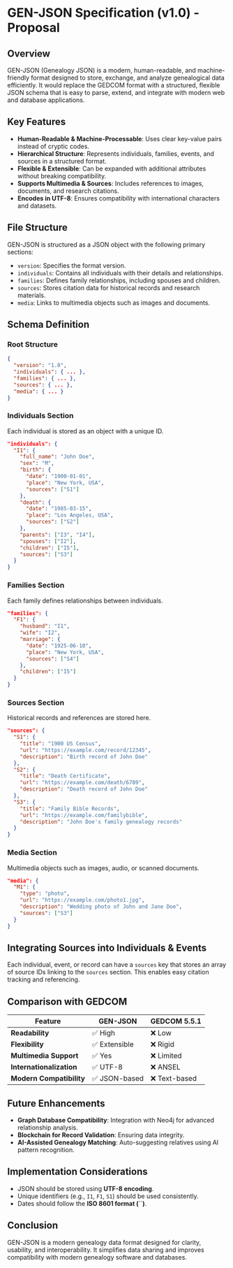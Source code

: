 # GEN-JSON Specification (v1.0) - Proposal

## Overview

GEN-JSON (Genealogy JSON) is a modern, human-readable, and machine-friendly format designed to store, exchange, and analyze genealogical data efficiently. It would replace the GEDCOM format with a structured, flexible JSON schema that is easy to parse, extend, and integrate with modern web and database applications.

## Key Features

- **Human-Readable & Machine-Processable**: Uses clear key-value pairs instead of cryptic codes.
- **Hierarchical Structure**: Represents individuals, families, events, and sources in a structured format.
- **Flexible & Extensible**: Can be expanded with additional attributes without breaking compatibility.
- **Supports Multimedia & Sources**: Includes references to images, documents, and research citations.
- **Encodes in UTF-8**: Ensures compatibility with international characters and datasets.

## File Structure

GEN-JSON is structured as a JSON object with the following primary sections:

- `version`: Specifies the format version.
- `individuals`: Contains all individuals with their details and relationships.
- `families`: Defines family relationships, including spouses and children.
- `sources`: Stores citation data for historical records and research materials.
- `media`: Links to multimedia objects such as images and documents.

## Schema Definition

### Root Structure

```json
{
  "version": "1.0",
  "individuals": { ... },
  "families": { ... },
  "sources": { ... },
  "media": { ... }
}
```

### Individuals Section

Each individual is stored as an object with a unique ID.

```json
"individuals": {
  "I1": {
    "full_name": "John Doe",
    "sex": "M",
    "birth": {
      "date": "1900-01-01",
      "place": "New York, USA",
      "sources": ["S1"]
    },
    "death": {
      "date": "1985-03-15",
      "place": "Los Angeles, USA",
      "sources": ["S2"]
    },
    "parents": ["I3", "I4"],
    "spouses": ["I2"],
    "children": ["I5"],
    "sources": ["S3"]
  }
}
```

### Families Section

Each family defines relationships between individuals.

```json
"families": {
  "F1": {
    "husband": "I1",
    "wife": "I2",
    "marriage": {
      "date": "1925-06-10",
      "place": "New York, USA",
      "sources": ["S4"]
    },
    "children": ["I5"]
  }
}
```

### Sources Section

Historical records and references are stored here.

```json
"sources": {
  "S1": {
    "title": "1900 US Census",
    "url": "https://example.com/record/12345",
    "description": "Birth record of John Doe"
  },
  "S2": {
    "title": "Death Certificate",
    "url": "https://example.com/death/6789",
    "description": "Death record of John Doe"
  },
  "S3": {
    "title": "Family Bible Records",
    "url": "https://example.com/familybible",
    "description": "John Doe's family genealogy records"
  }
}
```

### Media Section

Multimedia objects such as images, audio, or scanned documents.

```json
"media": {
  "M1": {
    "type": "photo",
    "url": "https://example.com/photo1.jpg",
    "description": "Wedding photo of John and Jane Doe",
    "sources": ["S3"]
  }
}
```

## Integrating Sources into Individuals & Events

Each individual, event, or record can have a `sources` key that stores an array of source IDs linking to the `sources` section. This enables easy citation tracking and referencing.

## Comparison with GEDCOM

| Feature                  | GEN-JSON     | GEDCOM 5.5.1 |
| ------------------------ | ------------ | ------------ |
| **Readability**          | ✅ High       | ❌ Low        |
| **Flexibility**          | ✅ Extensible | ❌ Rigid      |
| **Multimedia Support**   | ✅ Yes        | ❌ Limited    |
| **Internationalization** | ✅ UTF-8      | ❌ ANSEL      |
| **Modern Compatibility** | ✅ JSON-based | ❌ Text-based |

## Future Enhancements

- **Graph Database Compatibility**: Integration with Neo4j for advanced relationship analysis.
- **Blockchain for Record Validation**: Ensuring data integrity.
- **AI-Assisted Genealogy Matching**: Auto-suggesting relatives using AI pattern recognition.

## Implementation Considerations

- JSON should be stored using **UTF-8 encoding**.
- Unique identifiers (e.g., `I1`, `F1`, `S1`) should be used consistently.
- Dates should follow the **ISO 8601 format (**``**)**.

## Conclusion

GEN-JSON is a modern genealogy data format designed for clarity, usability, and interoperability. It simplifies data sharing and improves compatibility with modern genealogy software and databases.


